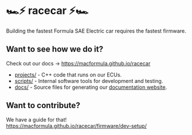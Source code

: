 # 🏎⚡️ racecar ⚡️🏎

Building the fastest Formula SAE Electric car requires the fastest firmware.

## Want to see how we do it?

Check out our docs → <https://macformula.github.io/racecar>

- [projects/](projects/) - C++ code that runs on our ECUs.
- [scripts/](scripts/) - Internal software tools for development and testing.
- [docs/](docs/) - Source files for generating our [documentation website](https://macformula.github.io/racecar).

## Want to contribute?

We have a guide for that! <https://macformula.github.io/racecar/firmware/dev-setup/>